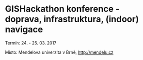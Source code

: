 # GISHackathon konference - doprava, infrastruktura, (indoor) navigace

Termín: 24. - 25. 03. 2017

Místo: Mendelova univerzita v Brně, http://mendelu.cz

